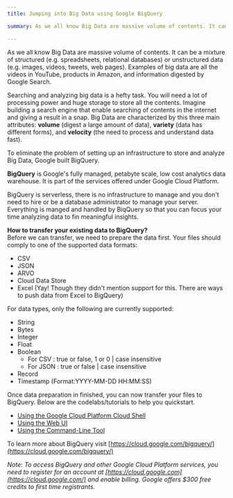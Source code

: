 ```yaml
---
title: Jumping into Big Data using Google BigQuery

summary: As we all know Big Data are massive volume of contents. It can be a mixture of structured (e.g. spreadsheets, relational databases) or unstructured data (e.g. images, videos, tweets, web pages)

---
```


As we all know Big Data are massive volume of contents. It can be a mixture of structured (e.g. spreadsheets, relational databases) or unstructured data (e.g. images, videos, tweets, web pages). Examples of big data are all the videos in YouTube, products in Amazon, and information digested by Google Search. 

Searching and analyzing big data is a hefty task. You will need a lot of processing power and huge storage to store all the contents. Imagine building a search engine that enable searching of contents in the internet and giving a result in a snap. Big Data are characterized by this three main attributes: **volume** (digest a large amount of data), **variety** (data has different forms), and **velocity** (the need to process and understand data fast). 

To eliminate the problem of setting up an infrastructure to store and analyze Big Data, Google built BigQuery.

**BigQuery** is Google's fully managed, petabyte scale, low cost analytics data warehouse. It is part of the services offered under Google Cloud Platform.

BigQuery is serverless, there is no infrastructure to manage and you don't need to hire or be a database administrator to manage your server. Everything is manged and handled by BiqQuery so that you can focus your time analyzing data to fin meaningful insights. 

**How to transfer your existing data to BigQuery?**  
Before we can transfer, we need to prepare the data first. Your files should comply to one of the supported data formats:  
* CSV  
* JSON  
* ARVO
* Cloud Data Store
* Excel (Yay! Though they didn't mention support for this. There are ways to push data from Excel to BigQuery)

For data types, only the following are currently supported:  
- String
- Bytes
- Integer
- Float
- Boolean
  - For CSV : true or false, 1 or 0 | case insensitive
  - For JSON : true or false | case insensitive
- Record
- Timestamp (Format:YYYY-MM-DD HH:MM:SS)

Once data preparation in finished, you can now transfer your files to BigQuery. Below are the codelabs/tutorials to help you quickstart.  
- [Using the Google Cloud Platform Cloud Shell](https://codelabs.developers.google.com/codelabs/cloud-bigquery-load-data/index.html)
- [Using the Web UI](https://cloud.google.com/bigquery/quickstart-web-ui)
- [Using the Command-Line Tool](https://cloud.google.com/bigquery/quickstart-command-line)

To learn more about BigQuery visit [https://cloud.google.com/bigquery/](https://cloud.google.com/bigquery/)

*Note: To access BigQuery and other Google Cloud Platform services, you need to register for an account at [https://cloud.google.com](https://cloud.google.com/) and enable billing. Google offers $300 free credits to first time registrants.*


